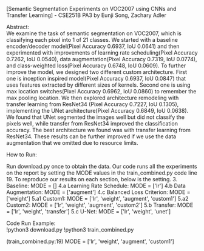 [Semantic Segmentation Experiments on VOC2007 using CNNs and Transfer Learning] - CSE251B PA3
by Eunji Song, Zachary Adler  
  
Abstract:  
We examine the task of semantic segmentation on VOC2007, which is classifying each pixel into 1 of 21 classes. We started with a baseline encoder/decoder model(Pixel Accuracy 0.6937, IoU 0.0641) and then experimented with improvements of learning rate scheduling(Pixel Accuracy 0.7262, IoU 0.0540), data augmentation(Pixel Accuracy 0.7319, IoU 0.0774), and class-weighted loss(Pixel Accuracy 0.6748, IoU 0.0609). To further improve the model, we designed two different custom architecture. First one is inception inspired model(Pixel Accuracy 0.6937, IoU 0.0847) that uses features extracted by different sizes of kernels. Second one is using max location switches(Pixel Accuracy 0.6962, IoU 0.0860) to remember the max pooling location. We then explored architecture remodeling with transfer learning from ResNet34 (Pixel Accuracy 0.7227, IoU 0.1305), implementing the UNet architecture(Pixel Accuracy 0.6849, IoU 0.0638). We found that UNet segmented the images well but did not classify the pixels well, while transfer from ResNet34 improved the classification accuracy. The best architecture we found was with transfer learning from ResNet34. These results can be further improved if we use the data augmentation that we omitted due to resource limits.

How to Run:  

Run download.py once to obtain the data.
Our code runs all the experiments on the report by setting the MODE values in the train_combined.py code line 19.
To reproduce our results on each section, below is the setting.
3. Baseline: MODE = []
4.a Learning Rate Schedule: MODE = ['lr']
4.b Data Augmentation: MODE = ['augment']
4.c Balanced Loss Criterion: MODE = ['weight']
5.a1 Custom1: MODE = ['lr', 'weight', 'augment', 'custom1']
5.a2 Custom2: MODE = ['lr', 'weight', 'augment', 'custom2']
5.b Transfer: MODE = ['lr', 'weight', 'transfer']
5.c U-Net: MODE = ['lr', 'weight', 'unet']

Code Run Example:  
!python3 download.py
!python3 train_combined.py

(train_combined.py:19) MODE = ['lr', 'weight', 'augment', 'custom1']
